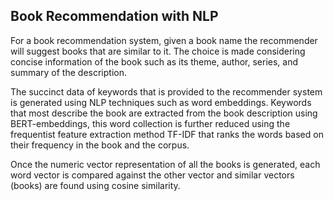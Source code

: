 ## Book Recommendation with NLP
For a book recommendation system, given a book name the recommender will suggest books that are similar to it. The choice is made considering concise information of the book such as its theme, author, series, and summary of the description.

The succinct data of keywords that is provided to the recommender system is generated using NLP techniques such as word embeddings. Keywords that most describe the book are extracted from the book description using BERT-embeddings, this word collection is further reduced using the frequentist feature extraction method TF-IDF that ranks the words based on their frequency in the book and the corpus.

Once the numeric vector representation of all the books is generated, each word vector is compared against the other vector and similar vectors (books) are found using cosine similarity.
